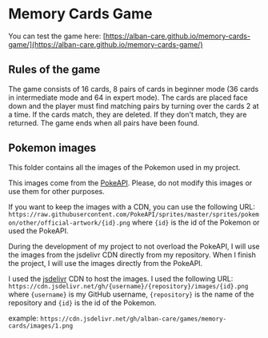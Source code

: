 # Memory Cards Game

You can test the game here: [https://alban-care.github.io/memory-cards-game/](https://alban-care.github.io/memory-cards-game/)

## Rules of the game

The game consists of 16 cards, 8 pairs of cards in beginner mode (36 cards in intermediate mode and 64 in expert mode). The cards are placed face down and the player must find matching pairs by turning over the cards 2 at a time. If the cards match, they are deleted. If they don't match, they are returned. The game ends when all pairs have been found.

## Pokemon images

This folder contains all the images of the Pokemon used in my project.

This images come from the [PokeAPI](https://pokeapi.co/). Please, do not modify this images or use them for other purposes.

If you want to keep the images with a CDN, you can use the following URL: `https://raw.githubusercontent.com/PokeAPI/sprites/master/sprites/pokemon/other/official-artwork/{id}.png` where `{id}` is the id of the Pokemon or used the PokeAPI.

During the development of my project to not overload the PokeAPI, I will use the images from the jsdelivr CDN directly from my repository. When I finish the project, I will use the images directly from the PokeAPI.

I used the [jsdelivr](https://www.jsdelivr.com/) CDN to host the images. I used the following URL: `https://cdn.jsdelivr.net/gh/{username}/{repository}/images/{id}.png` where `{username}` is my GitHub username, `{repository}` is the name of the repository and `{id}` is the id of the Pokemon.

example: `https://cdn.jsdelivr.net/gh/alban-care/games/memory-cards/images/1.png`
